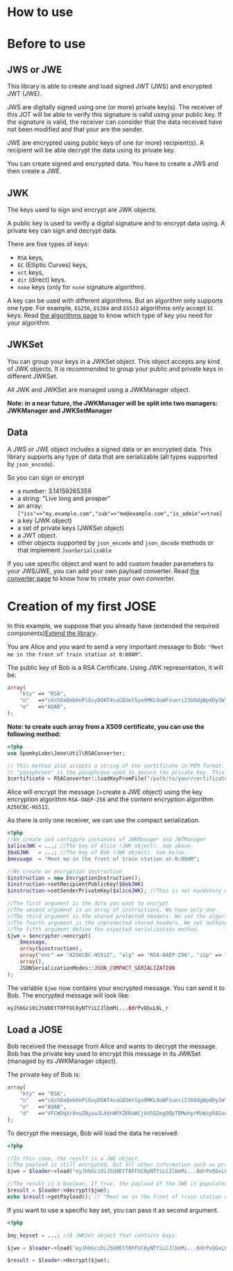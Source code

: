 How to use
==========

# Before to use

## JWS or JWE

This library is able to create and load signed JWT (JWS) and encrypted JWT (JWE).

JWS are digitally signed using one (or more) private key(s). The receiver of
this JOT will be able to verify this signature is valid using your public key.
If the signature is valid, the receiver can consider that the data received have
not been modified and that your are the sender.

JWE are encrypted using public keys of one (or more) recipient(s).
A recipient will be able decrypt the data using its private key.

You can create signed and encrypted data. You have to create a JWS and then create a JWE.

## JWK

The keys used to sign and encrypt are JWK objects.

A public key is used to verify a digital signature and to encrypt data using.
A private key can sign and decrypt data.

There are five types of keys:

* `RSA` keys,
* `EC` (Elliptic Curves) keys,
* `oct` keys,
* `dir` (direct) keys.
* `none` keys (only for `none` signature algorithm).

A key can be used with different algorithms. But an algorithm only supports one type.
For example, `ES256`, `ES384` and `ES512` algorithms only accept `EC` keys.
Read [the algorithms page](Keys.md) to know which type of key you need for your algorithm.

## JWKSet

You can group your keys in a JWKSet object. This object accepts any kind of JWK objects.
It is recommended to group your public and private keys in different JWKSet.

All JWK and JWKSet are managed using a JWKManager object.

**Note: in a near future, the JWKManager will be split into two managers: JWKManager and JWKSetManager**

## Data

A JWS or JWE object includes a signed data or an encrypted data. This library supports any type of data that are serializable (all types supported by `json_encode`).

So you can sign or encrypt

* a number: 3.14159265359
* a string: "Live long and prosper"
* an array:  `["iss"=>"my.example.com","sub"=>"me@example.com","is_admin"=>true]`
* a key (JWK object)
* a set of private keys (JWKSet object)
* a JWT object.
* other objects supported by `json_encode` and `json_decode` methods or that implement `JsonSerializable`

If you use specific object and want to add custom header parameters to your JWS/JWE, you can add your own payload converter.
Read [the converter page](Converter.md) to know how to create your own converter.

# Creation of my first JOSE

In this example, we suppose that you already have (extended the required components)[Extend the library](Extend.md).

You are Alice and you want to send a very important message to Bob: ```"Meet me in the front of train station at 8:00AM"```.

The public key of Bob is a RSA Certificate. Using JWK representation, it will be:

```php
array(
    "kty" => "RSA",
    "n"   =>"sXchDaQebHnPiGvyDOAT4saGEUetSyo9MKLOoWFsueri23bOdgWp4Dy1WlUzewbgBHod5pcM9H95GQRV3JDXboIRROSBigeC5yjU1hGzHHyXss8UDprecbAYxknTcQkhslANGRUZmdTOQ5qTRsLAt6BTYuyvVRdhS8exSZEy_c4gs_7svlJJQ4H9_NxsiIoLwAEk7-Q3UXERGYw_75IDrGA84-lA_-Ct4eTlXHBIY2EaV7t7LjJaynVJCpkv4LKjTTAumiGUIuQhrNhZLuF_RJLqHpM2kgWFLU7-VTdL1VbC2tejvcI2BlMkEpk1BzBZI0KQB0GaDWFLN-aEAw3vRw",
    "e"   =>"AQAB",
);
```

**Note: to create such array from a X509 certificate, you can use the following method:**

```php
<?php
use SpomkyLabs\Jose\Util\RSAConverter;

// This method also accepts a string of the certificate in PEM format.
// "passphrase" is the passphrase used to secure the private key. This argument is optional.
$certificate = RSAConverter::loadKeyFromFile("/path/to/your/certificate", "passphrase");
```

Alice will encrypt the message (=create a JWE object) using the key encryption algorithm `RSA-OAEP-256` and the content encryption algorithm ```A256CBC-HS512```.

As there is only one receiver, we can use the compact serialization.

```php
<?php
//We create and configure instances of JWKManager and JWTManager
$aliceJWK = ...; //The key of Alice (JWK object). See above.
$bobJWK   = ...; //The key of Bob (JWK object). See below.
$message  = "Meet me in the front of train station at 8:00AM";

//We create an encryption instruction
$instruction = new EncryptionInstruction();
$instruction->setRecipientPublicKey($bobJWK)
$instruction->setSenderPrivateKey($aliceJWK); //This is not mandatory except when using specific algorithms (e.g. ECDH-ES)

//The first argument is the data you want to encrypt
//The second argument is an array of instructions. We have only one.
//The third argument is the shared protected headers. We set the algorithms and we want to compress the data before encryption using the DEFLATE method.
//The fourth argument is the unprotected shared headers. We set nothing because the compact serialization method does not support it
//The fifth argument define the expected serialization method.
$jwe = $encrypter->encrypt(
    $message,
    array($instruction),
    array("enc" => "A256CBC-HS512", "alg" => "RSA-OAEP-256", "zip" => "DEF"),
    array(),
    JSONSerializationModes::JSON_COMPACT_SERIALIZATION
);
```

The variable `$jwe` now contains your encrypted message. You can send it to Bob.
The encrypted message will look like:

```php
eyJhbGciOiJSU0EtT0FFUC0yNTYiLCJlbmMi...8drPvQGxL6L_r
```

## Load a JOSE ##

Bob received the message from Alice and wants to decrypt the message. Bob has the
private key used to encrypt this message in its JWKSet (managed by its JWKManager object).

The private key of Bob is:

```php
array(
    "kty" => "RSA",
    "n"   =>"sXchDaQebHnPiGvyDOAT4saGEUetSyo9MKLOoWFsueri23bOdgWp4Dy1WlUzewbgBHod5pcM9H95GQRV3JDXboIRROSBigeC5yjU1hGzHHyXss8UDprecbAYxknTcQkhslANGRUZmdTOQ5qTRsLAt6BTYuyvVRdhS8exSZEy_c4gs_7svlJJQ4H9_NxsiIoLwAEk7-Q3UXERGYw_75IDrGA84-lA_-Ct4eTlXHBIY2EaV7t7LjJaynVJCpkv4LKjTTAumiGUIuQhrNhZLuF_RJLqHpM2kgWFLU7-VTdL1VbC2tejvcI2BlMkEpk1BzBZI0KQB0GaDWFLN-aEAw3vRw",
    "e"   =>"AQAB",
    "d"   =>"VFCWOqXr8nvZNyaaJLXdnNPXZKRaWCjkU5Q2egQQpTBMwhprMzWzpR8Sxq1OPThh_J6MUD8Z35wky9b8eEO0pwNS8xlh1lOFRRBoNqDIKVOku0aZb-rynq8cxjDTLZQ6Fz7jSjR1Klop-YKaUHc9GsEofQqYruPhzSA-QgajZGPbE_0ZaVDJHfyd7UUBUKunFMScbflYAAOYJqVIVwaYR5zWEEceUjNnTNo_CVSj-VvXLO5VZfCUAVLgW4dpf1SrtZjSt34YLsRarSb127reG_DUwg9Ch-KyvjT1SkHgUWRVGcyly7uvVGRSDwsXypdrNinPA4jlhoNdizK2zF2CWQ",
);
```

To decrypt the message, Bob will load the data he received:

```php
<?php

//In this case, the result is a JWE object.
//The payload is still encrypted, but all other information such as protected header or unprotected header are available
$jwe = $loader->load("eyJhbGciOiJSU0EtT0FFUC0yNTYiLCJlbmMi...8drPvQGxL6L_r");

//The result is a boolean. If true, the payload of the JWE is populated with the decrypted value
$result = $loader->decrypt($jwe);
echo $result->getPayload(); // "Meet me in the front of train station at 8:00AM"
```

If you want to use a specific key set, you can pass it as second argument.

```php
<?php

$my_keyset = ...; //A JWKSet object that contains keys.

$jwe = $loader->load("eyJhbGciOiJSU0EtT0FFUC0yNTYiLCJlbmMi...8drPvQGxL6L_r", $my_keyset);

$result = $loader->decrypt($jwe);
```
